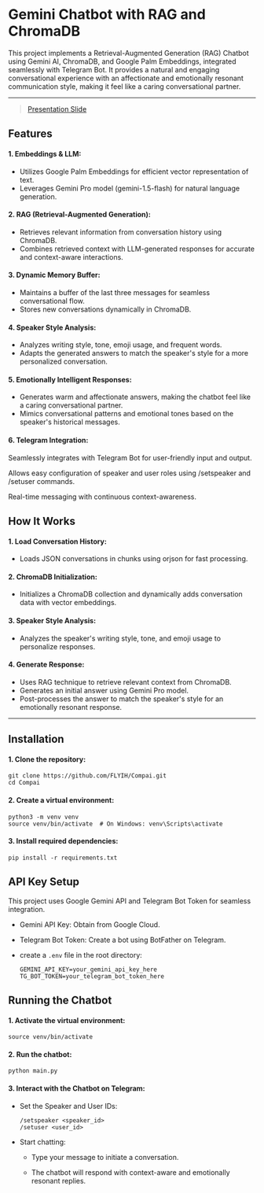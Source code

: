 # Gemini Chatbot with RAG and ChromaDB
This project implements a Retrieval-Augmented Generation (RAG) Chatbot using Gemini AI, ChromaDB, and Google Palm Embeddings, integrated seamlessly with Telegram Bot. It provides a natural and engaging conversational experience with an affectionate and emotionally resonant communication style, making it feel like a caring conversational partner.

---

> [Presentation Slide](https://www.canva.com/design/DAGfoSN9y6A/i_AvmPdiUjaudQNl5wpehA/edit?utm_content=DAGfoSN9y6A&utm_campaign=designshare&utm_medium=link2&utm_source=sharebutton)

## Features
#### 1. Embeddings & LLM:

- Utilizes Google Palm Embeddings for efficient vector representation of text.
- Leverages Gemini Pro model (gemini-1.5-flash) for natural language generation.

#### 2. RAG (Retrieval-Augmented Generation):

- Retrieves relevant information from conversation history using ChromaDB.
- Combines retrieved context with LLM-generated responses for accurate and context-aware interactions.

#### 3. Dynamic Memory Buffer:

- Maintains a buffer of the last three messages for seamless conversational flow.
- Stores new conversations dynamically in ChromaDB.

#### 4. Speaker Style Analysis:

- Analyzes writing style, tone, emoji usage, and frequent words.
- Adapts the generated answers to match the speaker's style for a more personalized conversation.

#### 5. Emotionally Intelligent Responses:

- Generates warm and affectionate answers, making the chatbot feel like a caring conversational partner.
- Mimics conversational patterns and emotional tones based on the speaker's historical messages.

#### 6. Telegram Integration:

Seamlessly integrates with Telegram Bot for user-friendly input and output.

Allows easy configuration of speaker and user roles using /setspeaker and /setuser commands.

Real-time messaging with continuous context-awareness.

## How It Works
#### 1. Load Conversation History:

- Loads JSON conversations in chunks using orjson for fast processing.
#### 2. ChromaDB Initialization:

- Initializes a ChromaDB collection and dynamically adds conversation data with vector embeddings.
#### 3. Speaker Style Analysis:

- Analyzes the speaker's writing style, tone, and emoji usage to personalize responses.
#### 4. Generate Response:

- Uses RAG technique to retrieve relevant context from ChromaDB.
- Generates an initial answer using Gemini Pro model.
- Post-processes the answer to match the speaker's style for an emotionally resonant response.
---
## Installation
#### 1. Clone the repository:
```
git clone https://github.com/FLYIH/Compai.git
cd Compai
```
#### 2. Create a virtual environment:
```
python3 -m venv venv
source venv/bin/activate  # On Windows: venv\Scripts\activate
```
#### 3. Install required dependencies:
```
pip install -r requirements.txt
```
## API Key Setup
This project uses Google Gemini API and Telegram Bot Token for seamless integration.

- Gemini API Key: Obtain from Google Cloud.

- Telegram Bot Token: Create a bot using BotFather on Telegram.

- create a ``.env`` file in the root directory:
    ```
    GEMINI_API_KEY=your_gemini_api_key_here
    TG_BOT_TOKEN=your_telegram_bot_token_here
    ```

## Running the Chatbot
#### 1. Activate the virtual environment:
```
source venv/bin/activate
```
#### 2. Run the chatbot:
```
python main.py
```
#### 3. Interact with the Chatbot on Telegram:

- Set the Speaker and User IDs:
    ```
    /setspeaker <speaker_id>
    /setuser <user_id>
    ```
- Start chatting:
    - Type your message to initiate a conversation.

    - The chatbot will respond with context-aware and emotionally resonant replies.

